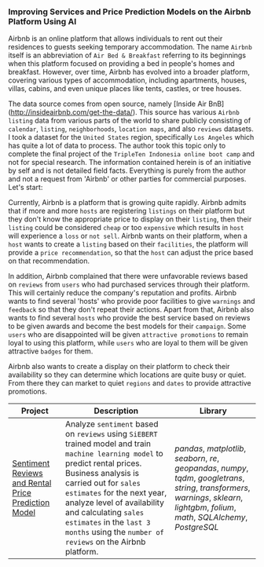 ### Improving Services and Price Prediction Models on the Airbnb Platform Using AI

Airbnb is an online platform that allows individuals to rent out their residences to guests seeking temporary accommodation. The name `Airbnb` itself is an abbreviation of `Air Bed & Breakfast` referring to its beginnings when this platform focused on providing a bed in people's homes and breakfast. However, over time, Airbnb has evolved into a broader platform, covering various types of accommodation, including apartments, houses, villas, cabins, and even unique places like tents, castles, or tree houses.

The data source comes from open source, namely [Inside Air BnB] (http://insideairbnb.com/get-the-data/). This source has various `Airbnb listing` data from various parts of the world to share publicly consisting of `calendar`, `listing`, `neighborhoods`, `location maps`, and also `reviews` datasets. I took a dataset for the `United States` region, specifically `Los Angeles` which has quite a lot of data to process. The author took this topic only to complete the final project of the `TripleTen Indonesia online boot camp` and not for special research. The information contained herein is of an initiative by self and is not detailed field facts. Everything is purely from the author and not a request from 'Airbnb' or other parties for commercial purposes. Let's start:

Currently, Airbnb is a platform that is growing quite rapidly. Airbnb admits that if more and more `hosts` are registering `listings` on their platform but they don't know the appropriate price to display on their `listing`, then their `listing` could be considered `cheap` or too `expensive` which results in `host` will experience a `loss` or `not sell`. Airbnb wants on their platform, when a `host` wants to create a `listing` based on their `facilities`, the platform will provide a `price recommendation`, so that the `host` can adjust the price based on that recommendation.

In addition, Airbnb complained that there were unfavorable reviews based on `reviews` from `users` who had purchased services through their platform. This will certainly reduce the company's reputation and profits. Airbnb wants to find several 'hosts' who provide poor facilities to give `warnings` and `feedback` so that they don't repeat their actions. Apart from that, Airbnb also wants to find several `hosts` who provide the best service based on reviews to be given awards and become the best models for their `campaign`. Some `users` who are disappointed will be given `attractive promotions` to remain loyal to using this platform, while `users` who are loyal to them will be given attractive `badges` for them.

Airbnb also wants to create a display on their platform to check their availability so they can determine which locations are quite busy or quiet. From there they can market to quiet `regions` and `dates` to provide attractive promotions.

| Project | Description | Library |
| ------- | ------- | ------- |
| [Sentiment Reviews and Rental Price Prediction Model](https://github.com/fuadraharjo/TripleTen_ENG/blob/main/Project-14%20-%20%5BFinal%20Project%5D%20Improving%20Services%20and%20Price%20Prediction%20Models%20on%20the%20Airbnb%20Platform%20Using%20AI/Final%20project.ipynb) | Analyze `sentiment` based on `reviews` using `SiEBERT` trained model and train `machine learning model` to predict rental prices. Business analysis is carried out for `sales estimates` for the next year, analyze level of availability and calculating `sales estimates` in the `last 3 months` using the `number of reviews` on the Airbnb platform. | *pandas*, *matplotlib*, *seaborn*, *re*, *geopandas*, *numpy*, *tqdm*, *googletrans*, *string*, *transformers*, *warnings*, *sklearn*, *lightgbm*, *folium*, *math*, *SQLAlchemy*, *PostgreSQL* |